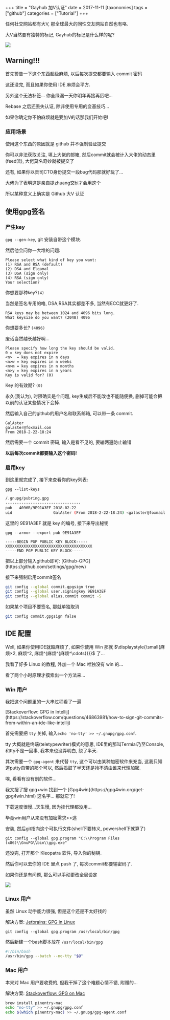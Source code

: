 +++
title = "Gayhub 加V认证"
date = 2017-11-11
[taxonomies]
tags = ["github"]
categories = ["Tutorial"]
+++

<p>任何社交网站都有大V, 那全球最大的同性交友网站自然也有咯.</p><p>大V当然要有独特的标记, Gayhub的标记是什么样的呢?</p><img src="https://i.loli.net/2018/03/07/5a9fab23d67a8.png"><h2>Warning!!!</h2><p>首先警告一下这个东西超级麻烦, 以后每次提交都要输入 commit 密码</p><p>这还没完, 而且如果你使用 IDE 麻烦会平方.</p><p>另外这个无法补签... 你全绿漏一天你明年再接再厉吧...</p><p>Rebase 之后还丢失认证, 除非使用专用的变基技巧...</p><p>如果你确定你不怕麻烦就是要加V的话那我们开始吧!</p>

<!-- more -->

<h3>应用场景</h3><p>使用这个东西的原因就是 github 并不强制验证提交</p><p>你可以非法获取关注, 填上大佬的邮箱, 然后commit就会被计入大佬的动态里(feed流), 大佬莫名奇妙就被提交了</p><p>还有, 如果你以贵司CTO身份提交一段bug代码那就好玩了...</p><p>大佬为了表明这是亲自提zhuang交bi才会用这个</p><p>所以某种意义上确实是 Github 大V 认证</p><h2>使用gpg签名</h2><h3>产生key</h3><p><code>gpg --gen-key</code>, git 安装自带这个模块.</p><p>然后他会问你一大堆的问题:</p>

```
Please select what kind of key you want:
(1) RSA and RSA (default)
(2) DSA and Elgamal
(3) DSA (sign only)
(4) RSA (sign only)
Your selection?```

<p>你想要那种key?<code>(4)</code></p><p>当然是签名专用的咯, DSA,RSA其实都差不多, 当然有ECC就更好了.</p>

```
RSA keys may be between 1024 and 4096 bits long.
What keysize do you want? (2048) 4096```

<p>你想要多长? <code>(4096)</code></p><p>废话当然越长越好啊...</p>

```
Please specify how long the key should be valid.
0 = key does not expire
<n>  = key expires in n days
<n>w = key expires in n weeks
<n>m = key expires in n months
<n>y = key expires in n years
Key is valid for? (0)```

<p>Key 的有效期? <code>(0)</code></p><p>永久(我认为), 时限确实是个问题, key生成后不能改也不能随便换, 删掉可能会把以前的认证某些情况下会掉.</p><p>然后输入自己的github的用户名和联系邮箱, 可以带一条 commit.</p>

```
GalAster
galaster@foxmail.com
From 2018-2-22-18:24```

<p>然后需要一个 commit 密码, 输入是看不见的, 要输两遍防止输错</p><p><b>以后每次commit都要输入这个密码!</b></p><h3>启用key</h3><p>到这里就完成了, 接下来查看你的key列表:</p><p><code>gpg --list-keys</code></p>

```sh
/.gnupg/pubring.gpg
---------------------------------
pub   4096R/9E91A3EF 2018-02-22
uid                  GalAster (From 2018-2-22-18:24) <galaster@foxmail.com>```

<p>这里的 9E91A3EF 就是 key 的编号, 接下来导出秘钥</p><p><code>gpg --armor --export pub 9E91A3EF</code></p>

```
-----BEGIN PGP PUBLIC KEY BLOCK-----
XXXXXXXXXXXXXXXXXXXXXXXXXXXXXXXXXXXXXX
-----END PGP PUBLIC KEY BLOCK-----```

<p>把以上部分输入github即可: [Github-GPG](https://github.com/settings/gpg/new)</p><p>接下来强制启用commit签名</p>

```sh
git config --global commit.gpgsign true
git config --global user.signingkey 9E91A3EF
git config --global alias.commit commit -S```

<p>如果某个项目不要签名, 那就单独取消</p>

```sh
git config commit.gpgsign false```

<h2>IDE 配置</h2><p>Well, 如果你使用IDE就超麻烦了, 如果你使用 Win 那就 <span class="math">$\displaystyle{\small{麻烦×2, 麻烦^2, 麻烦^{麻烦^{麻烦^\cdots}}}}$</span>  了...</p><p>我看了好多 Linux 的教程, 外加一个 Mac 唯独没有 win 的...</p><p>看了两个小时原理才摸索出一个方法来...</p><h3>Win 用户</h3><p>我把这个问题里的一大串过程看了一遍</p><p>[Stackoverflow: GPG in Intellij](https://stackoverflow.com/questions/46863981/how-to-sign-git-commits-from-within-an-ide-like-intellij)</p><p>首先需要把 <code>tty</code> 关掉, 输入<code>echo 'no-tty' >> ~/.gnupg/gpg.conf</code>.</p><p>tty 大概就是终端(teletypewriter)模式的意思, IDE里的那叫Termial乃至Console, 和tty不是一回事, 我本来也没弄明白, 绕了半天.</p><p>其次需要一个 <code>gpg-agent</code> 来代替 <code>tty</code>, 这个可以由某种加密软件来充当, 这我只知道putty自带的那个可以, 然后捣鼓了半天还是拎不清由谁来代理加密.</p><p>唉, 看看有没有别的软件...</p><p>我又搜了搜 gpg+win 找到一个 [Gpg4win](https://gpg4win.org/get-gpg4win.html) 这名字... 那就它了!</p><p>下载速度很慢...天生慢, 因为挂代理都没用...</p><p>毕竟win用户从来没有加密需求>>逃</p><p>安装, 然后git指向这个可执行文件(shell下要转义, powershell下就算了)</p>

```
git config --global gpg.program "C:\\Program Files (x86)\\GnuPG\\bin\\gpg.exe"```

<p>还没完, 打开那个 Kleopatra 软件, 导入你的秘钥.</p><p>然后你可以去你的 IDE 里点 push 了, 每次commit都要输密码了.</p><p>如果你还是有问题, 那么可以手动更改全局设定</p><img src="https://i.loli.net/2018/03/07/5a9fae742cce1.png"><h3>Linux 用户</h3><p>虽然 Linux 动手能力很强, 但是这个还是不太好找的</p><p>解决方案: <a href="href=\"https://youtrack.jetbrains.com/oauth?state=%2Fissue%2FIDEA-127802\"">Jetbrains: GPG in Linux</a></p><p><code>git config --global gpg.program /usr/local/bin/gpg</code></p><p>然后新建一个bash脚本放在 <code>/usr/local/bin/gpg</code></p>

```sh
#!/bin/bash
/usr/bin/gpg --batch --no-tty "$@"```

<h3>Mac 用户</h3><p>本来对 Mac 用户要收费的, 但我干掉了这个难题心情不错, 附赠的...</p><p>解决方案: <a href="href=\"https://stackoverflow.com/questions/39494631/gpg-failed-to-sign-the-data-fatal-failed-to-write-commit-object-git-2-10-0\"">Stackoverflow: GPG on Mac</a></p>

```sh
brew install pinentry-mac
echo "no-tty" >> ~/.gnupg/gpg.conf
echo $(which pinentry-mac) >> ~/.gnupg/gpg-agent.conf```
